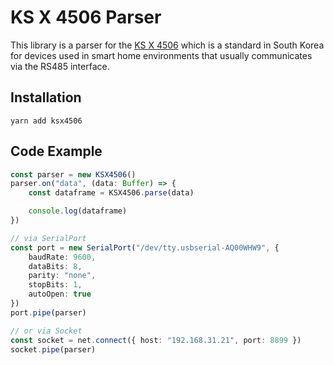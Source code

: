 # KS X 4506 Parser

This library is a parser for the [KS X 4506](https://standard.go.kr/KSCI/ksNotification/getKsNotificationView.do?ntfcManageNo=2016-00079&menuId=921&topMenuId=502) which is a standard in South Korea for devices used in smart home environments that usually communicates via the RS485 interface.

## Installation

```
yarn add ksx4506
```

## Code Example

```typescript
const parser = new KSX4506()
parser.on("data", (data: Buffer) => {
    const dataframe = KSX4506.parse(data)

    console.log(dataframe)
})

// via SerialPort
const port = new SerialPort("/dev/tty.usbserial-AQ00WHW9", {
    baudRate: 9600,
    dataBits: 8,
    parity: "none",
    stopBits: 1,
    autoOpen: true
})
port.pipe(parser)

// or via Socket
const socket = net.connect({ host: "192.168.31.21", port: 8899 })
socket.pipe(parser)
```
